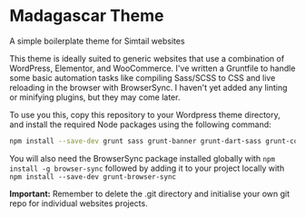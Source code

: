 # Madagascar Theme
A simple boilerplate theme for Simtail websites

This theme is ideally suited to generic websites that use a combination of WordPress, Elementor, and WooCommerce. I've written a Gruntfile
to handle some basic automation tasks like compiling Sass/SCSS to CSS and live reloading in the browser with BrowserSync. I haven't yet
added any linting or minifying plugins, but they may come later.

To use you this, copy this repository to your Wordpress theme directory, and install the required Node packages using the following command:

```bash
npm install --save-dev grunt sass grunt-banner grunt-dart-sass grunt-contrib-watch
```

You will also need the BrowserSync package installed globally with `npm install -g browser-sync` followed by adding it to your project 
locally with `npm install --save-dev grunt-browser-sync`

**Important:** Remember to delete the .git directory and initialise your own git repo for individual websites projects.
